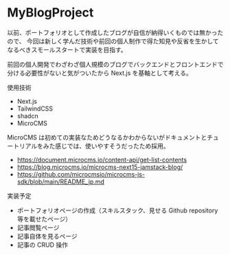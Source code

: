# MyBlogProject

以前、ポートフォリオとして作成したブログが自信が納得いくものでは無かったので、
今回は新しく学んだ技術や前回の個人制作で得た知見や反省を生かしてなるべきスモールスタートで実装を目指す。

前回の個人開発でわざわざ個人規模のブログでバックエンドとフロントエンドで分ける必要性がないと気がついたから Next.js を基軸として考える。

使用技術

- Next.js
- TailwindCSS
- shadcn
- MicroCMS

MicroCMS は初めての実装なためどうなるかわからないがドキュメントとチュートリアルをみた感じでは、使いやすそうだったため採用。

- https://document.microcms.io/content-api/get-list-contents
- https://blog.microcms.io/microcms-next15-jamstack-blog/
- https://github.com/microcmsio/microcms-js-sdk/blob/main/README_jp.md

実装予定

- ポートフォリオページの作成（スキルスタック、見せる Github repository 等を載せたページ）
- 記事閲覧ページ
- 記事自体を見るページ
- 記事の CRUD 操作
